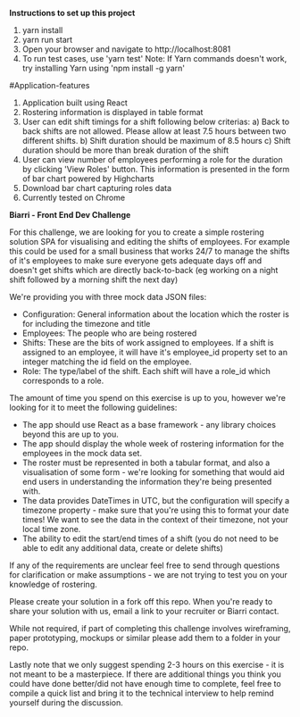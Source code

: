 **Instructions to set up this project**
1) yarn install
2) yarn run start
3) Open your browser and navigate to http://localhost:8081
4) To run test cases, use 'yarn test'
Note: If Yarn commands doesn't work, try installing Yarn using 'npm install -g yarn'

#Application-features
1. Application built using React
2. Rostering information is displayed in table format
3. User can edit shift timings for a shift following below criterias:
a) Back to back shifts are not allowed. Please allow at least 7.5 hours between two different shifts.
b) Shift duration should be maximum of 8.5 hours
c) Shift duration should be more than break duration of the shift
4. User can view number of employees performing a role for the duration by clicking 'View Roles' button. This information is presented in the form of bar chart powered by Highcharts
5. Download bar chart capturing roles data
6. Currently tested on Chrome


**Biarri - Front End Dev Challenge**

For this challenge, we are looking for you to create a simple rostering solution SPA for visualising and editing the shifts of employees. 
For example this could be used for a small business that works 24/7 to manage the shifts of it's employees to make sure everyone gets adequate days off and doesn't get shifts which are directly back-to-back (eg working on a night shift followed by a morning shift the next day)

We're providing you with three mock data JSON files:

 - Configuration: General information about the location which the roster is for including the timezone and title 
 - Employees: The people who are being rostered
 - Shifts: These are the bits of work assigned to employees. If a shift is assigned to an employee, it will have it's employee_id property set to an integer matching the id field on the employee.
 - Role: The type/label of the shift. Each shift will have a role_id which corresponds to a role.

The amount of time you spend on this exercise is up to you, however we're looking for it to meet the following guidelines:

 - The app should use React as a base framework - any library choices beyond this are up to you.
 - The app should display the whole week of rostering information for the employees in the mock data set.
 - The roster must be represented in both a tabular format, and also a visualisation of some form - we're looking for something that would aid end users in understanding the information they're being presented with.
 - The data provides DateTimes in UTC, but the configuration will specify a timezone property - make sure that you're using this to format your date times! We want to see the data in the context of their timezone, not your local time zone.
 - The ability to edit the start/end times of a shift (you do not need to be able to edit any additional data, create or delete shifts)

If any of the requirements are unclear feel free to send through questions for clarification or make assumptions - we are not trying to test you on your knowledge of rostering.

Please create your solution in a fork off this repo.
When you're ready to share your solution with us, email a link to your recruiter or Biarri contact.

While not required, if part of completing this challenge involves wireframing, paper prototyping, mockups or similar please add them to a folder in your repo.

Lastly note that we only suggest spending 2-3 hours on this exercise - it is not meant to be a masterpiece. 
If there are additional things you think you could have done better/did not have enough time to complete, feel free to compile a quick list and bring it to the technical interview to help remind yourself during the discussion.
